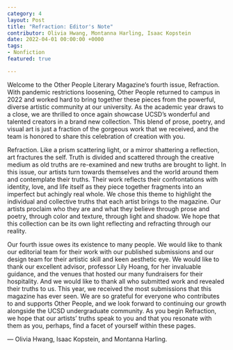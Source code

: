 ```yaml
---
category: 4
layout: Post
title: "Refraction: Editor's Note"
contributor: Olivia Hwang, Montanna Harling, Isaac Kopstein
date: 2022-04-01 00:00:00 +0000
tags: 
- Nonfiction
featured: true

---
```

Welcome to the Other People Literary Magazine’s fourth issue, Refraction. With pandemic restrictions loosening, Other People returned to campus in 2022 and worked hard to bring together these pieces from the powerful, diverse artistic community at our university. As the academic year draws to a close, we are thrilled to once again showcase UCSD’s wonderful and talented creators in a brand new collection. This blend of prose, poetry, and visual art is just a fraction of the gorgeous work that we received, and the team is honored to share this celebration of creation with you.

Refraction. Like a prism scattering light, or a mirror shattering a reflection, art fractures the self. Truth is divided and scattered through the creative medium as old truths are re-examined and new truths are brought to light. In this issue, our artists turn towards themselves and the world around them and contemplate their truths. Their work reflects their confrontations with identity, love, and life itself as they piece together fragments into an imperfect but achingly real whole. We chose this theme to highlight the individual and collective truths that each artist brings to the magazine. Our artists proclaim who they are and what they believe through prose and poetry, through color and texture, through light and shadow. We hope that this collection can be its own light reflecting and refracting through our reality.

Our fourth issue owes its existence to many people. We would like to thank our editorial team for their work with our published submissions and our design team for their artistic skill and keen aesthetic eye. We would like to thank our excellent advisor, professor Lily Hoang, for her invaluable guidance, and the venues that hosted our many fundraisers for their hospitality. And we would like to thank all who submitted work and revealed their truths to us. This year, we received the most submissions that this magazine has ever seen. We are so grateful for everyone who contributes to and supports Other People, and we look forward to continuing our growth alongside the UCSD undergraduate community. As you begin Refraction, we hope that our artists’ truths speak to you and that you resonate with them as you, perhaps, find a facet of yourself within these pages.

&mdash; Olivia Hwang, Isaac Kopstein, and Montanna Harling. 
